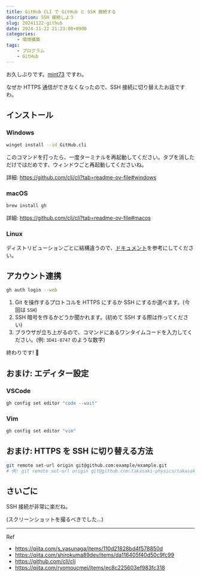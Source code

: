 ```yaml
---
title: GitHub CLI で GitHub と SSH 接続する
description: SSH 接続しよう
slug: 20241122-github
date: 2024-11-22 21:23:00+0900
categories:
    - 環境構築
tags:
    - プログラム
    - GitHub
---
```


お久しぶりです。[mint73](https://github.com/mint73) ですわ。

なぜか HTTPS 通信ができなくなったので、SSH 接続に切り替えたお話ですわ。

## インストール

### Windows

```sh
winget install --id GitHub.cli
```

このコマンドを打ったら、一度ターミナルを再起動してください。タブを消しただけではだめです、ウィンドウごと再起動してくださいね。

詳細: https://github.com/cli/cli?tab=readme-ov-file#windows

### macOS

```sh
brew install gh
```

詳細: https://github.com/cli/cli?tab=readme-ov-file#macos

### Linux

ディストリビューションごとに結構違うので、[ドキュメント](https://github.com/cli/cli/blob/trunk/docs/install_linux.md)を参考にしてください。

## アカウント連携

```sh
gh auth login --web
```

1. Git を操作するプロトコルを HTTPS にするか SSH にするか選べます。(今回は `SSH`)
1. SSH 暗号を作るかどうか聞かれます。(初めて SSH する際は作ってください)
1. ブラウザが立ち上がるので、コマンドにあるワンタイムコードを入力してください。(例: `3D41-8747` のような数字)

終わりです! :tada:

## おまけ: エディター設定

### VSCode

```sh
gh config set editor "code --wait"
```

### Vim

```sh
gh config set editor "vim"
```

## おまけ: HTTPS を SSH に切り替える方法

```sh
git remote set-url origin git@github.com:example/example.git
# 例: git remote set-url origin git@github.com:takasaki-physics/takasaki-physics.github.io.git
```

## さいごに

SSH 接続が非常に楽だね。

(スクリーンショットを撮るべきでした…)

---

Ref
- https://qiita.com/s_yasunaga/items/110d21828bd4f578850d
- https://qiita.com/shirokuma89dev/items/da116405f40d50c9fc99
- https://github.com/cli/cli
- https://qiita.com/ryomoucmei/items/ec8c225603ef983fc318
